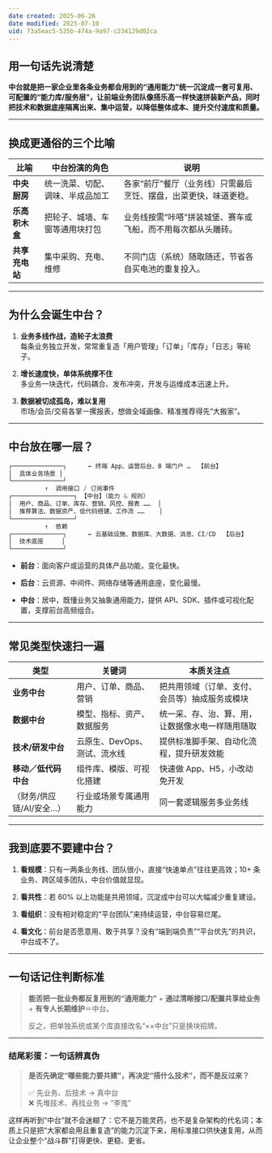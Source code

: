 ```yaml
---
date created: 2025-06-26
date modified: 2025-07-10
uid: 73a5eac5-525b-474a-9a97-c234129d02ca
---
```

## 用一句话先说清楚

**中台就是把一家企业里各条业务都会用到的“通用能力”统一沉淀成一套可复用、可配置的“能力库/服务层”，让前端业务团队像搭乐高一样快速拼装新产品，同时把技术和数据底座隔离出来、集中运营，以降低整体成本、提升交付速度和质量。**

---

## 换成更通俗的三个比喻

|比喻|中台扮演的角色|说明|
|---|---|---|
|**中央厨房**|统一洗菜、切配、调味、半成品加工|各家“前厅”餐厅（业务线）只需最后烹饪、摆盘，出菜更快，味道更稳。|
|**乐高积木盒**|把轮子、城墙、车窗等通用块打包|业务线按需“咔嗒”拼装城堡、赛车或飞船，而不用每次都从头雕砖。|
|**共享充电站**|集中采购、充电、维修|不同门店（系统）随取随还，节省各自买电池的重复投入。|

---

## 为什么会诞生中台？

1. **业务多线作战，造轮子太浪费**  
    每条业务独立开发，常常重复造「用户管理」「订单」「库存」「日志」等轮子。
    
2. **增长速度快，单体系统撑不住**  
    多业务一块迭代，代码耦合、发布冲突，开发与运维成本迅速上升。
    
3. **数据被切成孤岛，难以复用**  
    市场/会员/交易各掌一摞报表，想做全域画像、精准推荐得先“大搬家”。
    

---

## 中台放在哪一层？

```Java
┌──────────────┐      ← 终端 App、运营后台、B 端门户 …  【前台】
│  具体业务场景 │
└──────────────┘
          ↑  调用接口 / 订阅事件
┌─────────────────┐ 【中台】（能力 & 规则）
│  用户、商品、订单、库存、营销、风控、报表 ……  │
│  推荐算法、数据资产、低代码搭建、工作流 ……    │
└─────────────────┘
          ↑  依赖
┌──────────────┐      ← 云基础设施、数据库、大数据、消息、CI/CD  【后台】
│  技术底座     │
└──────────────┘
```

- **前台**：面向客户或运营的具体产品功能，变化最快。
    
- **后台**：云资源、中间件、网络存储等通用底座，变化最慢。
    
- **中台**：居中，既懂业务又抽象通用能力，提供 API、SDK、插件或可视化配置，支撑前台高频组合。
    

---

## 常见类型快速扫一遍

|类型|关键词|本质关注点|
|---|---|---|
|**业务中台**|用户、订单、商品、营销|把共用领域（订单、支付、会员等）抽成服务或模块|
|**数据中台**|模型、指标、资产、数据服务|统一采、存、治、算、用，让数据像水电一样随用随取|
|**技术/研发中台**|云原生、DevOps、测试、流水线|提供标准脚手架、自动化流程，提升研发效能|
|**移动／低代码中台**|组件库、模版、可视化搭建|快速做 App、H5，小改动免开发|
|（财务/供应链/AI/安全…）|行业或场景专属通用能力|同一套逻辑服务多业务线|

---

## 我到底要不要建中台？

1. **看规模**：只有一两条业务线、团队很小，直接“快速单点”往往更高效；10+ 条业务、跨区域多团队，中台价值就显现。
    
2. **看共性**：若 60% 以上功能是共用领域，沉淀成中台可以大幅减少重复建设。
    
3. **看组织**：没有相对稳定的“平台团队”来持续运营，中台容易烂尾。
    
4. **看文化**：前台是否愿意用、敢于共享？没有“端到端负责”“平台优先”的共识，中台成不了。
    

---

## 一句话记住判断标准

> **能否把一批业务都反复用到的“通用能力”** + **通过清晰接口/配置共享给业务** + **有专人长期维护**＝中台。
>
> 反之，把单独系统或某个库直接改名“××中台”只是换块招牌。

---

### 结尾彩蛋：一句话辨真伪

> **是否先确定“哪些能力要共建”，再决定“搭什么技术”，而不是反过来？**
>
> ✅ 先业务、后技术 → 真中台  
> ❌ 先堆技术、再找业务 → “李鬼”

这样再听到“中台”就不会迷糊了：它不是万能灵药，也不是复杂架构的代名词；本质上只是把“大家都会用且重复造”的能力沉淀下来，用标准接口供快速复用，从而让企业整个“战斗群”打得更快、更稳、更省。
